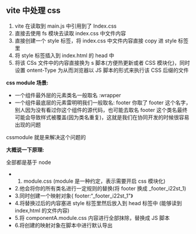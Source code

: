 ## vite 中处理 css

1. vite 在读取到 main.js 中引用到了 Index.css
2. 直接去使用 fs 模块去读取 index.css 中文件内容
3. 直接创建一个 style 标签，将 index.css 中文件内容直接 copy 进 style 标签里
4. 将 style 标签插入到 index.html 的 head 中
5. 将该 CSs 文件中的内容直接换为 s 脚本(方便热更新或者 CSS 模块化)，同时设置 ontent-Type 为从而浏览器以 JS 脚本的形式来执行该 CSS 后缀的文件

**css module 场景:**

- 一个组件最外层的元素类名一般取名 :wrapper
- 一个组件最底层的元素雷明明我们一般取名: footer 你取了 footer 这个名字，别人因为没有看过你这个组件的源代码，也可能去取名 footer 这个类名最终可能会导致样式被覆盖(因为类名重复)，这就是我们在协同开发的时候很容易出现的问题

cssmodule 就是来解决这个问题的

**大概说一下原理:**

全部都是基于 node

- 1. module.css (module 是一种约定，表示需要开启 css 模块化)
- 2.他会将你的所有类名进行一定规则的替换(将 footer 换成 \_footer_i22st_1)
- 3.同时创建一个映射对象{ footer:“\_footer_i22st_1"》
- 4.将替换过后的内容塞进 style 标签里然后放入到 head 标签中 (能够读到 index,html 的文件内容)
- 5.将 componentA.module.css 内容进行全部抹除，替换成 JS 脚本
- 6.将创建的映射对象在脚本中进行默认导出
